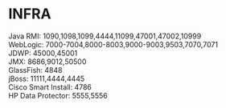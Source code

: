 # INFRA

Java RMI: 1090,1098,1099,4444,11099,47001,47002,10999\
WebLogic: 7000-7004,8000-8003,9000-9003,9503,7070,7071\
JDWP: 45000,45001\
JMX: 8686,9012,50500\
GlassFish: 4848\
jBoss: 11111,4444,4445\
Cisco Smart Install: 4786\
HP Data Protector: 5555,5556
